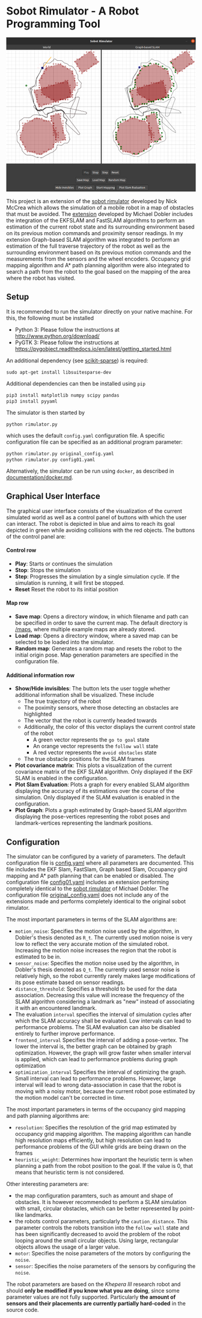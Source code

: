 # Sobot Rimulator - A Robot Programming Tool

![Screenshot](documentation/GUI_GM.png)

This project is an extension of the [sobot rimulator](https://github.com/nmccrea/sobot-rimulator) developed by Nick McCrea
which allows the simulation of a mobile robot in a map of obstacles that must be avoided.
The [extension](https://collaborating.tuhh.de/cva9931/sobot-rimulator) developed by Michael Dobler includes 
the integration of the EKFSLAM and FastSLAM algorithms to perform an estimation 
of the current robot state and its surrounding environment based on its previous motion commands 
and proximity sensor readings. In my extension Graph-based SLAM algorithm was integrated 
to perform an estimation of the full traverse trajectory of the robot as well as the surrounding environment based on its 
previous motion commands and the measurements from the sensors and the wheel encoders. Occupancy grid mapping algorithm 
and A* path planning algorithm were also integrated to search a path from the robot to the goal based on the mapping of the area where the robot has visited. 


## Setup

It is recommended to run the simulator directly on your native machine. For this, the following must be installed
- Python 3: Please follow the instructions at http://www.python.org/download/
- PyGTK 3: Please follow the instructions at https://pygobject.readthedocs.io/en/latest/getting_started.html

An additional dependency (see [scikit-sparse](https://scikit-sparse.readthedocs.io/en/latest/overview.html)) is required:

    sudo apt-get install libsuitesparse-dev

Additional dependencies can then be installed using `pip`

    pip3 install matplotlib numpy scipy pandas
    pip3 install pyyaml
    
The simulator is then started by 

    python rimulator.py
    
which uses the default `config.yaml` configuration file. A specific configuration file can be
specified as an additional program parameter:

    python rimulator.py original_config.yaml
    python rimulator.py config01.yaml

Alternatively, the simulator can be run using `docker`, as described in [documentation/docker.md](documentation/docker.md).
    

## Graphical User Interface

The graphical user interface consists of the visualization of the current simulated world as well as a control panel of 
buttons with which the user can interact. The robot is depicted in blue and aims to reach its goal depicted in green 
while avoiding collisions with the red objects. The buttons of the control panel are:

#### Control row

- **Play**: Starts or continues the simulation
- **Stop**: Stops the simulation
- **Step**: Progresses the simulation by a single simulation cycle. If the simulation is running, it will first be stopped.
- **Reset** Reset the robot to its initial position 

#### Map row

- **Save map**: Opens a directory window, in which filename and path can be specified in order to save the current map.
 The default directory is [/maps](/maps), where multiple example maps are already stored.
- **Load map**: Opens a directory window, where a saved map can be selected to be loaded into the simulator.
- **Random map**: Generates a random map and resets the robot to the initial origin pose. Map generation parameters are 
specified in the configuration file.

#### Additional information row

- **Show/Hide invisibles**: The button lets the user toggle whether additional information shall be visualized. These 
include 
    - The true trajectory of the robot
    - The poximity sensors, where those detecting an obstacles are highlighted
    - The vector that the robot is currently headed towards
    - Additionally, the color of this vector displays the current control state of the robot
        - A green vector represents the `go to goal` state
        - An orange vector represents the `follow wall` state
        - A red vector represents the `avoid obstacles` state
    - The true obstacle positions for the SLAM frames
- **Plot covariance matrix**: This plots a visualization of the current covariance matrix of the EKF SLAM algorithm. 
Only displayed if the EKF SLAM is enabled in the configuration.
- **Plot Slam Evaluation**: Plots a graph for every enabled SLAM algorithm displaying the accuracy of its estimations 
over the course of the simulation. Only displayed if the SLAM evaluation is enabled in the configuration.
- **Plot Graph**: Plots a graph estimated by Graph-based SLAM algorithm displaying the pose-vertices 
representing the robot poses and landmark-vertices representing the landmark positions.
## Configuration

The simulator can be configured by a variety of parameters. The default configuration file is [config.yaml](config01.yaml)
where all parameters are documented. This file includes the EKF Slam, FastSlam, Graph based Slam, Occupancy gird mapping and A* path planning that can be enabled or
disabled. The configuration file [config01.yaml](config01.yaml) includes 
an extension performing completely identical to the [sobot rimulator](https://collaborating.tuhh.de/cva9931/sobot-rimulator) of Michael Dobler. The configuration file [original_config.yaml](original_config.yaml) does not include
any of the extensions made and performs completely identical to the original sobot rimulator.

The most important parameters in terms of the SLAM algorithms are:

- `motion_noise`: Specifies the motion noise used by the algorithm, in Dobler's thesis denoted as `R_t`. The currently used motion 
noise is very low to reflect the very accurate motion of the simulated robot. Increasing the motion noise increases the 
region that the robot is estimated to be in.
- `sensor_noise`: Specifies the motion noise used by the algorithm, in Dobler's thesis denoted as `Q_t`. The currently used sensor noise
is relatively high, so the robot currently rarely makes large modifications of its pose estimate based on sensor readings.
- `distance_threshold`: Specifies a threshold to be used for the data association. Decreasing this value will increase 
the frequency of the SLAM algorithm considering a landmark as "new" instead of associating it with an encountered landmark.
- The evaluation `interval` specifies the interval of simulation cycles after which the SLAM accuracy shall be evaluated.
Low intervals can lead to performance problems. The SLAM evaluation can also be disabled entirely to further improve performance.
- `frontend_interval` Specifies the interval of adding a pose-vertex. The lower the interval is, the better graph can be obtained by graph optimization.
However, the graph will grow faster when smaller interval is applied, which can lead to performance problems during graph optimization    
- `optimization_interval` Specifies the interval of optimizing the graph. Small interval can lead to performance problems. 
However, large interval will lead to wrong data-association in case that the robot is moving with a noisy motor, 
because the current robot pose estimated by the motion model can't be corrected in time. 

The most important parameters in terms of the occupancy gird mapping and path planning algorithms are:
- `resolution`: Specifies the resolution of the grid map estimated by occupancy grid 
mapping algorithm. The mapping algorithm can handle high resolution maps efficiently, 
but high resolution can lead to performance problems of the GUI while grids are being drawn on the frames
- `heuristic_weight`: Determines how important the heuristic term is when planning a path from the robot position to the goal.
If the value is 0, that means that heuristic term is not considered.   

Other interesting parameters are:

- the map configuration paramters, such as amount and shape of obstacles. It is however recommended to perform a SLAM simulation
with small, circular obstacles, which can be better represented by point-like landmarks.
- the robots control parameters, particularly the `caution_distance`. This parameter controls the robots transition into
the `follow wall` state and has been significantly decreased to avoid the problem of the robot looping around the small 
circular objects. Using large, rectangular objects allows the usage of a larger value.
- `motor`: Specifies the noise parameters of the motors by configuring the `noise`.
- `sensor`: Specifies the noise parameters of the sensors by configuring the `noise`.

The robot parameters are based on the *Khepera III* research robot and should **only be modified if you know what you are doing**, 
since some parameter values are not fully supported. Particularly **the amount of sensors and their placements are currently 
partially hard-coded** in the source code.

